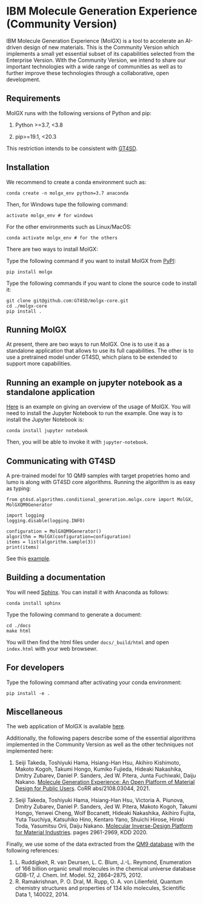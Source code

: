 # IBM Molecule Generation Experience (Community Version)


IBM Molecule Generation Experience (MolGX) is a tool to accelerate an AI-driven design of new materials. 
This is the Community Version which implements a small yet essential subset of its capabilities selected 
from the Enterprise Version. 
With the Community Version, we intend to share our important technologies with a wide range of communities
as well as to further improve these technologies through a collaborative, open development. 

## Requirements

MolGX runs with the following versions of Python and pip:

1. Python >=3.7, <3.8

2. pip>=19.1, <20.3


This restriction intends to be consistent with [GT4SD](https://github.com/GT4SD/gt4sd-core). 

## Installation

We recommend to create a conda environment such as:

```CommandLine
conda create -n molgx_env python=3.7 anaconda
```

Then, for Windows tupe the following command:

```CommandLine
activate molgx_env # for windows
```

For the other environments such as Linux/MacOS:

```CommandLine
conda activate molgx_env # for the others
```

There are two ways to install MolGX:

Type the following command if you want to install MolGX from [PyPI](https://pypi.org/): 

```CommandLine
pip install molgx
```

Type the following commands if you want to clone the source code to install it: 

```CommandLine
git clone git@github.com:GT4SD/molgx-core.git
cd ./molgx-core
pip install .
```

## Running MolGX

At present, there are two ways to run MolGX. One is to use it as a standalone application that allows to use its full capabilities. 
The other is to use a pretrained model under GT4SD, which plans to be extended to support more capabilities. 

##  Running an example on jupyter notebook as a standalone application

[Here](/example/jupyter_notebook/MolGX_tutorial.ipynb) is an example on giving an overview of the usage of MolGX. 
You will need to install the Jupyter Notebook to run the example.
One way is to install the Jupyter Notebook is: 

```CommandLine
conda install jupyter notebook
```

Then, you will be able to invoke it with ```jupyter-notebook```.

## Communicating with GT4SD

A pre-trained model for 10 QM9 samples with target propetries homo and lumo is along with GT4SD core algorithms. Running the algorithm is as easy as typing:

```CommandLine
from gt4sd.algorithms.conditional_generation.molgx.core import MolGX, MolGXQM9Generator

import logging
logging.disable(logging.INFO)

configuration = MolGXQM9Generator()
algorithm = MolGX(configuration=configuration)
items = list(algorithm.sample(3))
print(items)
```

See this [example](https://github.com/GT4SD/gt4sd-core/tree/main/notebooks/gt4sd_molgx_example.ipynb). 

## Building a documentation

You will need [Sphinx](https://www.sphinx-doc.org/en/master/index.html). You can install it with Anaconda as follows:

```CommandLine
conda install sphinx
```

Type the following command to generate a document: 

```CommandLine
cd ./docs
make html
```

You will then find the html files under `docs/_build/html` and open `index.html` with your web browsewr. 

## For developers

Type the following command after activating your conda environment:

```CommandLine
pip install -e .
```

## Miscellaneous

The web application of MolGX is available [here](https://molgx.draco.res.ibm.com/). 

Additionally, the following papers describe some of the essential algorithms implemented in the Community Version as well as the other techniques not implemented here: 

1. Seiji Takeda, Toshiyuki Hama, Hsiang-Han Hsu, Akihiro Kishimoto, Makoto Kogoh, Takumi Hongo, Kumiko Fujieda, Hideaki Nakashika, Dmitry Zubarev, Daniel P. Sanders, Jed W. Pitera, Junta Fuchiwaki, Daiju Nakano. 
[Molecule Generation Experience: An Open Platform of Material Design for Public Users](https://arxiv.org/abs/2108.03044). CoRR abs/2108.03044, 2021. 

2. Seiji Takeda, Toshiyuki Hama, Hsiang-Han Hsu, Victoria A. Piunova, Dmitry Zubarev, Daniel P. Sanders, Jed W. Pitera, Makoto Kogoh, Takumi Hongo, Yenwei Cheng, Wolf Bocanett, Hideaki Nakashika, Akihiro Fujita, Yuta Tsuchiya, Katsuhiko Hino, Kentaro Yano, Shuichi Hirose, Hiroki Toda, Yasumitsu Orii, Daiju Nakano. 
[Molecular Inverse-Design Platform for Material Industries](https://arxiv.org/abs/2004.11521). pages 2961-2969, KDD 2020. 

Finally, we use some of the data extracted from the [QM9 database](http://quantum-machine.org/) with the following references:

1. L. Ruddigkeit, R. van Deursen, L. C. Blum, J.-L. Reymond, Enumeration of 166 billion organic small molecules in the chemical universe database GDB-17, J. Chem. Inf. Model. 52, 2864–2875, 2012.
2. R. Ramakrishnan, P. O. Dral, M. Rupp, O. A. von Lilienfeld, Quantum chemistry structures and properties of 134 kilo molecules, Scientific Data 1, 140022, 2014.
